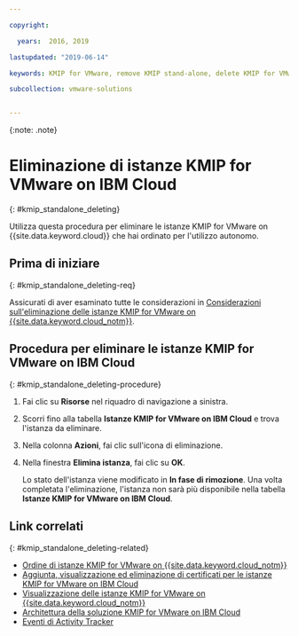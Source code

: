 ```yaml
---

copyright:

  years:  2016, 2019

lastupdated: "2019-06-14"

keywords: KMIP for VMware, remove KMIP stand-alone, delete KMIP for VMware

subcollection: vmware-solutions


---
```


{:note: .note}

# Eliminazione di istanze KMIP for VMware on IBM Cloud
{: #kmip_standalone_deleting}

Utilizza questa procedura per eliminare le istanze KMIP for VMware on {{site.data.keyword.cloud}} che hai ordinato per l'utilizzo autonomo.

## Prima di iniziare
{: #kmip_standalone_deleting-req}

Assicurati di aver esaminato tutte le considerazioni in [Considerazioni sull'eliminazione delle istanze KMIP for VMware on {{site.data.keyword.cloud_notm}}](/docs/services/vmwaresolutions/services?topic=vmware-solutions-kmip_standalone_considerations).

## Procedura per eliminare le istanze KMIP for VMware on IBM Cloud
{: #kmip_standalone_deleting-procedure}

1. Fai clic su **Risorse** nel riquadro di navigazione a sinistra.
2. Scorri fino alla tabella **Istanze KMIP for VMware on IBM Cloud** e trova l'istanza da eliminare.
3. Nella colonna **Azioni**, fai clic sull'icona di eliminazione.
4. Nella finestra **Elimina istanza**, fai clic su **OK**.

   Lo stato dell'istanza viene modificato in **In fase di rimozione**. Una volta completata l'eliminazione, l'istanza non sarà più disponibile nella tabella **Istanze KMIP for VMware on IBM Cloud**.

## Link correlati
{: #kmip_standalone_deleting-related}

* [Ordine di istanze KMIP for VMware on {{site.data.keyword.cloud_notm}}](/docs/services/vmwaresolutions/services?topic=vmware-solutions-kmip_standalone_ordering)
* [Aggiunta, visualizzazione ed eliminazione di certificati per le istanze KMIP for VMware on IBM Cloud](/docs/services/vmwaresolutions/services?topic=vmware-solutions-kmip_standalone_addingdeletingcert)
* [Visualizzazione delle istanze KMIP for VMware on {{site.data.keyword.cloud_notm}}](/docs/services/vmwaresolutions/services?topic=vmware-solutions-kmip_standalone_viewing)
* [Architettura della soluzione KMIP for VMware on IBM Cloud](/docs/services/vmwaresolutions/archiref/kmip?topic=vmware-solutions-kmip-overview)
* [Eventi di Activity Tracker](/docs/services/vmwaresolutions/vmonic?topic=vmware-solutions-at-events)

